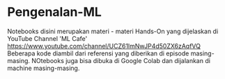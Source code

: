 # Pengenalan-ML

Notebooks disini merupakan materi - materi Hands-On yang dijelaskan di YouTube Channel 'ML Cafe' https://www.youtube.com/channel/UCZ61lmNwJP4d50ZX6zAqfVQ
Beberapa kode diambil dari referensi yang diberikan di episode masing-masing.
NOtebooks juga bisa dibuka di Google Colab dan dijalankan di machine masing-masing.

